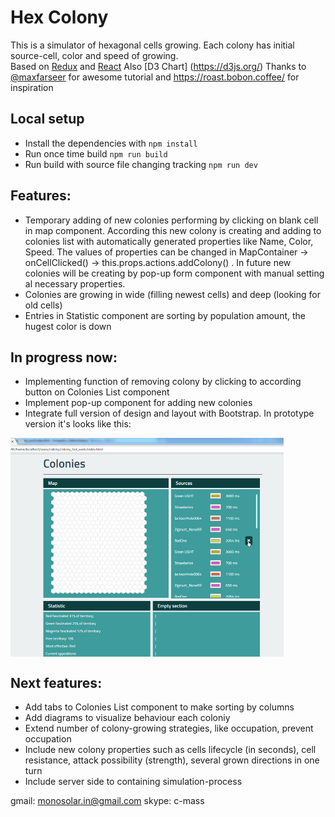 # Hex Colony

This is a simulator of hexagonal cells growing. Each colony has initial source-cell, color and speed of growing.  
Based on [Redux](https://github.com/reactjs/redux) and [React](https://github.com/facebook/react)
Also [D3 Chart] (https://d3js.org/)
Thanks to [@maxfarseer](https://habrahabr.ru/users/maxfarseer/) for awesome tutorial and https://roast.bobon.coffee/ for inspiration

## Local setup

- Install the dependencies with `npm install`
- Run once time build `npm run build`
- Run build with source file changing tracking `npm run dev`

## Features:

- Temporary adding of new colonies performing by clicking on blank cell in map component. According this new colony is creating and adding to colonies list with automatically generated properties like Name, Color, Speed. The values of properties can be changed in MapContainer -> onCellClicked() -> this.props.actions.addColony() . In future new colonies will be creating by pop-up form component with manual setting al necessary properties.
- Colonies are growing in wide (filling newest cells) and deep (looking for old cells)
- Entries in Statistic component are sorting by population amount, the hugest color is down

## In progress now:

- Implementing function of removing colony by clicking to according button on Colonies List component
- Implement pop-up component for adding new colonies
- Integrate full version of design and layout with Bootstrap. In prototype version it's looks like this:
<img height="350px" align="center" src="/screen_design.png?raw=true">

## Next features:

- Add tabs to Colonies List component to make sorting by columns
- Add diagrams to visualize behaviour each coloniy
- Extend number of colony-growing strategies, like occupation, prevent occupation
- Include new colony properties such as cells lifecycle (in seconds), cell resistance, attack possibility (strength), several grown directions in one turn
- Include server side to containing simulation-process

gmail: monosolar.in@gmail.com
skype: c-mass